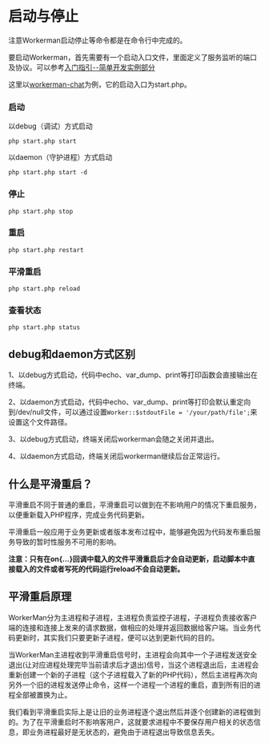 # 启动与停止

注意Workerman启动停止等命令都是在命令行中完成的。

要启动Workerman，首先需要有一个启动入口文件，里面定义了服务监听的端口及协议。可以参考[入门指引--简单开发实例部分](315113)


这里以[workerman-chat](http://www.workerman.net/workerman-chat)为例，它的启动入口为start.php。
### 启动

以debug（调试）方式启动

 ```php start.php start```

以daemon（守护进程）方式启动

 ```php start.php start -d```

### 停止
 ```php start.php stop```

### 重启
 ```php start.php restart```

### 平滑重启
 ```php start.php reload```

### 查看状态
 ```php start.php status```



## debug和daemon方式区别

1、以debug方式启动，代码中echo、var_dump、print等打印函数会直接输出在终端。

2、以daemon方式启动，代码中echo、var_dump、print等打印会默认重定向到/dev/null文件，可以通过设置```Worker::$stdoutFile = '/your/path/file';```来设置这个文件路径。

3、以debug方式启动，终端关闭后workerman会随之关闭并退出。

4、以daemon方式启动，终端关闭后workerman继续后台正常运行。



## 什么是平滑重启？

平滑重启不同于普通的重启，平滑重启可以做到在不影响用户的情况下重启服务，以便重新载入PHP程序，完成业务代码更新。

平滑重启一般应用于业务更新或者版本发布过程中，能够避免因为代码发布重启服务导致的暂时性服务不可用的影响。

**注意：只有在on{...}回调中载入的文件平滑重启后才会自动更新，启动脚本中直接载入的文件或者写死的代码运行reload不会自动更新。**

## 平滑重启原理

WorkerMan分为主进程和子进程，主进程负责监控子进程，子进程负责接收客户端的连接和连接上发来的请求数据，做相应的处理并返回数据给客户端。当业务代码更新时，其实我们只要更新子进程，便可以达到更新代码的目的。

当WorkerMan主进程收到平滑重启信号时，主进程会向其中一个子进程发送安全退出(让对应进程处理完毕当前请求后才退出)信号，当这个进程退出后，主进程会重新创建一个新的子进程（这个子进程载入了新的PHP代码），然后主进程再次向另外一个旧的进程发送停止命令，这样一个进程一个进程的重启，直到所有旧的进程全部被置换为止。

我们看到平滑重启实际上是让旧的业务进程逐个退出然后并逐个创建新的进程做到的。为了在平滑重启时不影响客用户，这就要求进程中不要保存用户相关的状态信息，即业务进程最好是无状态的，避免由于进程退出导致信息丢失。


